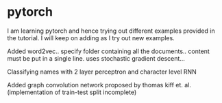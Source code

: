 # pytorch
I am learning pytorch and hence trying out different examples provided in the tutorial. I will keep on adding as I try out new examples.

Added word2vec.. specify folder containing all the documents.. content must be put in a single line. uses stochastic gradient descent...

Classifying names with 2 layer perceptron and character level RNN

Added graph convolution network proposed by thomas kiff et. al. (implementation of train-test split incomplete)
